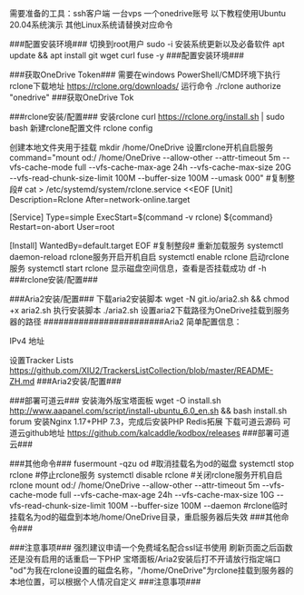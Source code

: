 需要准备的工具：ssh客户端 一台vps 一个onedrive账号
以下教程使用Ubuntu 20.04系统演示
其他Linux系统请替换对应命令

###配置安装环境###
切换到root用户
sudo -i
安装系统更新以及必备软件
apt update && apt install git wget curl fuse -y
###配置安装环境###

###获取OneDrive Token###
需要在windows PowerShell/CMD环境下执行
rclone下载地址
https://rclone.org/downloads/
运行命令
./rclone authorize "onedrive"
###获取OneDrive Tok


###rclone安装/配置###
安装rclone
curl https://rclone.org/install.sh | sudo bash
新建rclone配置文件
rclone config


创建本地文件夹用于挂载
mkdir /home/OneDrive
设置rclone开机自启服务
command="mount od:/ /home/OneDrive --allow-other --attr-timeout 5m --vfs-cache-mode full --vfs-cache-max-age 24h --vfs-cache-max-size 20G --vfs-read-chunk-size-limit 100M --buffer-size 100M --umask 000"
#复制整段#
cat > /etc/systemd/system/rclone.service <<EOF
[Unit]
Description=Rclone
After=network-online.target

[Service]
Type=simple
ExecStart=$(command -v rclone) ${command}
Restart=on-abort
User=root

[Install]
WantedBy=default.target
EOF
#复制整段#
重新加载服务
systemctl daemon-reload
rclone服务开启开机自启
systemctl enable rclone
启动rclone服务
systemctl start rclone
显示磁盘空间信息，查看是否挂载成功
df -h
###rclone安装/配置###

###Aria2安装/配置###
下载aria2安装脚本
wget -N git.io/aria2.sh && chmod +x aria2.sh
执行安装脚本
./aria2.sh
设置aria2下载路径为OneDrive挂载到服务器的路径
########################Aria2 简单配置信息：

 IPv4 地址      

设置Tracker Lists
https://github.com/XIU2/TrackersListCollection/blob/master/README-ZH.md
###Aria2安装/配置###

###部署可道云###
安装海外版宝塔面板
wget -O install.sh http://www.aapanel.com/script/install-ubuntu_6.0_en.sh && bash install.sh forum
安装Nginx 1.17+PHP 7.3，完成后安装PHP Redis拓展
下载可道云源码
可道云github地址 https://github.com/kalcaddle/kodbox/releases
###部署可道云###

###其他命令###
fusermount -qzu od #取消挂载名为od的磁盘
systemctl stop rclone #停止rclone服务
systemctl disable rclone #关闭rclone服务开机自启
rclone mount od:/ /home/OneDrive --allow-other --attr-timeout 5m --vfs-cache-mode full --vfs-cache-max-age 24h --vfs-cache-max-size 10G --vfs-read-chunk-size-limit 100M --buffer-size 100M --daemon #rclone临时挂载名为od的磁盘到本地/home/OneDrive目录，重启服务器后失效
###其他命令###

###注意事项###
强烈建议申请一个免费域名配合ssl证书使用
刷新页面之后函数还是没有启用的话重启一下PHP
宝塔面板/Aria2安装后打不开请放行指定端口
"od"为我在rclone设置的磁盘名称，"/home/OneDrive"为rclone挂载到服务器的本地位置，可以根据个人情况自定义
###注意事项###
